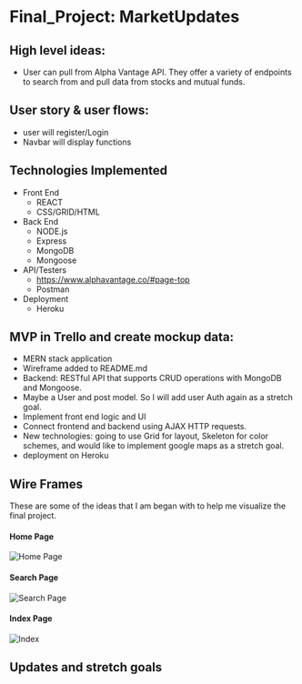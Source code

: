 # Final_Project: MarketUpdates

## High level ideas:
 - User can pull from Alpha Vantage API. They offer a variety of endpoints to search from and pull data from stocks and mutual funds.

## User story & user flows:
 - user will register/Login
 - Navbar will display functions
 
## Technologies Implemented
 - Front End
    - REACT
    - CSS/GRID/HTML
 - Back End
    - NODE.js
    - Express
    - MongoDB
    - Mongoose
 - API/Testers
    - https://www.alphavantage.co/#page-top
    - Postman
 - Deployment
    - Heroku
    
## MVP in Trello and create mockup data:
 - MERN stack application
 - Wireframe added to README.md
 - Backend:  RESTful API that supports CRUD operations with MongoDB and Mongoose.  
 - Maybe a User and post model. So I will add user Auth again as a stretch goal.
 - Implement front end logic and UI
 - Connect frontend and backend using AJAX HTTP requests.
 - New technologies: going to use Grid for layout, Skeleton for color schemes, and would like to implement google maps as a stretch goal.
 - deployment on Heroku


## Wire Frames
These are some of the ideas that I am began with to help me visualize the final project.
#### Home Page
![Home Page](https://user-images.githubusercontent.com/57571847/89690276-1d08be00-d8d4-11ea-8739-39cf6c85a5b5.jpg)

#### Search Page
![Search Page](https://user-images.githubusercontent.com/57571847/89690029-981da480-d8d3-11ea-9535-323a73d71921.jpg)

#### Index Page
![Index](https://user-images.githubusercontent.com/57571847/89690040-9e138580-d8d3-11ea-92ef-74781398a39f.jpg)

## Updates and stretch goals